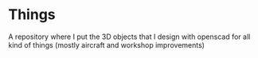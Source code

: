 # Things
A repository where I put the 3D objects that I design with openscad for all kind of things (mostly aircraft and workshop improvements)
